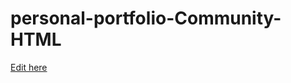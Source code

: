 # personal-portfolio-Community-HTML
[Edit here](https://diy-pwa.dev/~/gh/Olga-steblyk/Olga-steblyk.github.io)
